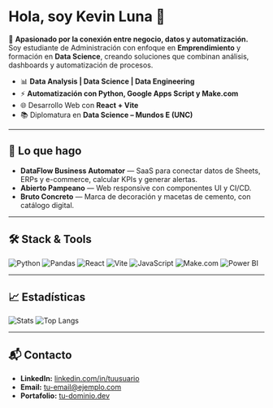 # Hola, soy Kevin Luna 👋

🎯 **Apasionado por la conexión entre negocio, datos y automatización.**  
Soy estudiante de Administración con enfoque en **Emprendimiento** y formación en **Data Science**, creando soluciones que combinan análisis, dashboards y automatización de procesos.

- 📊 **Data Analysis | Data Science | Data Engineering**
- ⚡ **Automatización con Python, Google Apps Script y Make.com**
- 🌐 Desarrollo Web con **React + Vite**
- 📚 Diplomatura en **Data Science – Mundos E (UNC)**

---

## 🚀 Lo que hago
- **DataFlow Business Automator** — SaaS para conectar datos de Sheets, ERPs y e-commerce, calcular KPIs y generar alertas.
- **Abierto Pampeano** — Web responsive con componentes UI y CI/CD.
- **Bruto Concreto** — Marca de decoración y macetas de cemento, con catálogo digital.

---

## 🛠 Stack & Tools
![Python](https://img.shields.io/badge/Python-3776AB?logo=python&logoColor=white)
![Pandas](https://img.shields.io/badge/Pandas-150458?logo=pandas&logoColor=white)
![React](https://img.shields.io/badge/React-20232A?logo=react&logoColor=61DAFB)
![Vite](https://img.shields.io/badge/Vite-646CFF?logo=vite&logoColor=white)
![JavaScript](https://img.shields.io/badge/JavaScript-F7DF1E?logo=javascript&logoColor=black)
![Make.com](https://img.shields.io/badge/Make.com-5E5ADB?logo=make&logoColor=white)
![Power BI](https://img.shields.io/badge/Power_BI-F2C811?logo=powerbi&logoColor=black)

---

## 📈 Estadísticas
![Stats](https://github-readme-stats.vercel.app/api?username=kevinluna94&show_icons=true&theme=default)
![Top Langs](https://github-readme-stats.vercel.app/api/top-langs/?username=kevinluna94&layout=compact)

---

## 📬 Contacto
- **LinkedIn:** [linkedin.com/in/tuusuario](https://www.linkedin.com/in/tuusuario/)
- **Email:** tu-email@ejemplo.com
- **Portafolio:** [tu-dominio.dev](https://tu-dominio.dev)
